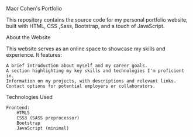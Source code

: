Maor Cohen's Portfolio

This repository contains the source code for my personal portfolio website, built with HTML, CSS ,Sass, Bootstrap, and a touch of JavaScript.

About the Website

This website serves as an online space to showcase my skills and experience. It features:

    A brief introduction about myself and my career goals.
    A section highlighting my key skills and technologies I'm proficient in.
    Information on my projects, with descriptions and relevant links.
    Contact options for potential employers or collaborators.

Technologies Used

    Frontend:
        HTML5
        CSS3 (SASS preprocessor)
        Bootstrap
        JavaScript (minimal)

